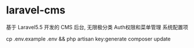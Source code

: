 # laravel-cms
基于 Laravel5.5 开发的 CMS 后台, 无限极分类 Auth权限和菜单管理 系统配置项

cp .env.example .env && php artisan key:generate
composer update
